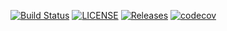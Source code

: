 [![Build Status](https://www.travis-ci.com/angelntenev/sem.svg?branch=master)](https://www.travis-ci.com/angelntenev/sem)
[![LICENSE](https://img.shields.io/github/license/angelntenev/sem.svg?style=flat-square)](https://github.com/angelntenev/sem/blob/master/LICENSE)
[![Releases](https://img.shields.io/github/release/angelntenev/sem/all.svg?style=flat-square)](https://github.com/angelntenev/sem/releases)
[![codecov](https://codecov.io/gh/Carlosjr5/sem/branch/master/graph/badge.svg?token=82OS1IMHYO)](https://codecov.io/gh/Carlosjr5/sem)